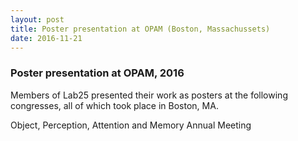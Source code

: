 ```yaml
---
layout: post
title: Poster presentation at OPAM (Boston, Massachussets)
date: 2016-11-21
---
```


### Poster presentation at OPAM, 2016

Members of Lab25 presented their work as posters at the following congresses, all of which took place in Boston, MA.

Object, Perception, Attention and Memory Annual Meeting


